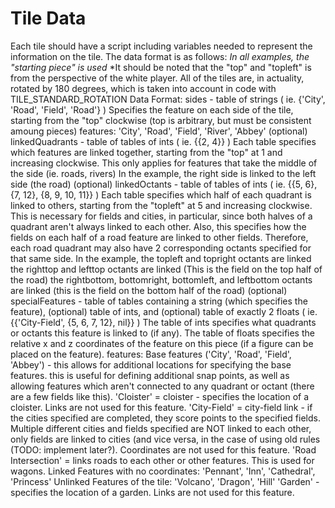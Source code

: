 # Tile Data

Each tile should have a script including variables needed to represent the information on the tile. The data format is as follows:
*In all examples, the "starting piece" is used*
*It should be noted that the "top" and "topleft" is from the perspective of the white player. All of the tiles are, in actuality, rotated by 180 degrees, which is taken into account in code with TILE_STANDARD_ROTATION
Data Format:
 sides - table of strings ( ie. {'City', 'Road', 'Field', 'Road'} ) Specifies the feature on each side of the tile, starting from the "top" clockwise (top is arbitrary, but must be consistent amoung pieces)
            features: 'City', 'Road', 'Field', 'River', 'Abbey'
 (optional) linkedQuadrants - table of tables of ints ( ie. {{2, 4}} ) Each table specifies which features are linked together, starting from the "top" at 1 and increasing clockwise.
            This only applies for features that take the middle of the side (ie. roads, rivers)
            In the example, the right side is linked to the left side (the road)
 (optional) linkedOctants - table of tables of ints ( ie. {{5, 6}, {7, 12}, {8, 9, 10, 11}} ) Each table specifies which half of each quadrant is linked to others, starting from the "topleft" at 5 and increasing clockwise.
            This is necessary for fields and cities, in particular, since both halves of a quadrant aren't always linked to each other.
            Also, this specifies how the fields on each half of a road feature are linked to other fields. Therefore, each road quadrant may also have 2 corresponding octants specified for that same side.
            In the example, the topleft and topright octants are linked
                            the righttop and lefttop octants are linked (This is the field on the top half of the road)
                            the rightbottom, bottomright, bottomleft, and leftbottom octants are linked (this is the field on the bottom half of the road)
 (optional) specialFeatures - table of tables containing a string (which specifies the feature), (optional) table of ints, and (optional) table of exactly 2 floats ( ie. {{'City-Field', {5, 6, 7, 12}, nil}} )
            The table of ints specifies what quadrants or octants this feature is linked to (if any).
            The table of floats specifies the relative x and z coordinates of the feature on this piece (if a figure can be placed on the feature).
            features:
                 Base features ('City', 'Road', 'Field', 'Abbey') - this allows for additional locations for specifying the base features.
                      this is useful for defining additional snap points, as well as allowing features which aren't connected to any quadrant or octant (there are a few fields like this).
                 'Cloister' = cloister - specifies the location of a cloister. Links are not used for this feature.
                 'City-Field' = city-field link - if the cities specified are completed, they score points to the specified fields. Multiple different cities and fields specified
                            are NOT linked to each other, only fields are linked to cities (and vice versa, in the case of using old rules (TODO: implement later?). Coordinates are not used for this feature.
                 'Road Intersection' = links roads to each other or other features. This is used for wagons.
                 Linked Features with no coordinates: 'Pennant', 'Inn', 'Cathedral', 'Princess'
                 Unlinked Features of the tile: 'Volcano', 'Dragon', 'Hill'
                 'Garden' - specifies the location of a garden. Links are not used for this feature.